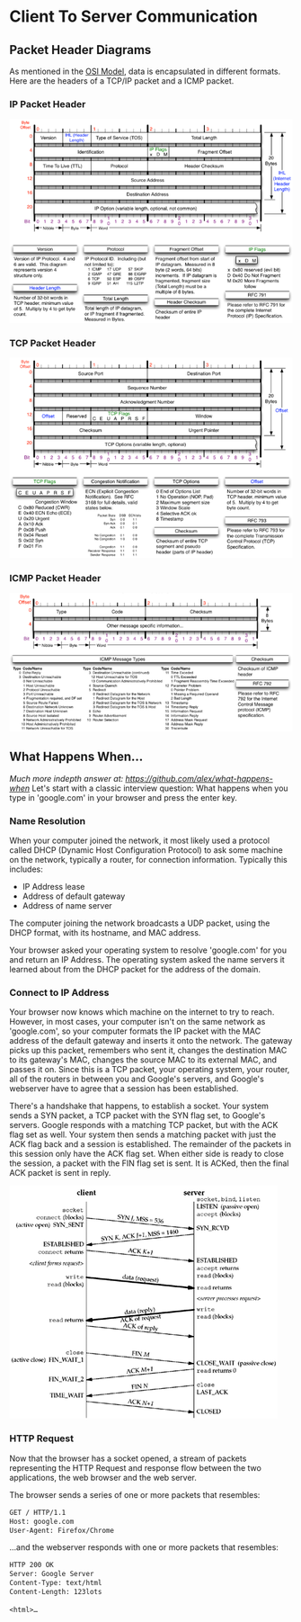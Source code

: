 Client To Server Communication
==============================

Packet Header Diagrams
----------------------

As mentioned in the [OSI Model](1-osi-model.md), data is encapsulated in
different formats. Here are the headers of a TCP/IP packet and a ICMP packet.

### IP Packet Header

[![](2-ipv4-header.png)](https://nmap.org/book/tcpip-ref.html)

### TCP Packet Header

[![](2-tcp-header.png)](https://nmap.org/book/tcpip-ref.html)

### ICMP Packet Header
[![](2-icmp-header.png)](https://nmap.org/book/tcpip-ref.html)

What Happens When…
------------------

_Much more indepth answer at: https://github.com/alex/what-happens-when_
Let's start with a classic interview question: What happens when you type in
'google.com' in your browser and press the enter key.

### Name Resolution

When your computer joined the network, it most likely used a protocol called
DHCP (Dynamic Host Configuration Protocol) to ask some machine on the network,
typically a router, for connection information. Typically this includes:

- IP Address lease
- Address of default gateway
- Address of name server

The computer joining the network broadcasts a UDP packet, using the DHCP
format, with its hostname, and MAC address.

Your browser asked your operating system to resolve 'google.com' for you and
return an IP Address. The operating system asked the name servers it learned
about from the DHCP packet for the address of the domain.

### Connect to IP Address

Your browser now knows which machine on the internet to try to reach. However,
in most cases, your computer isn't on the same network as 'google.com', so your
computer formats the IP packet with the MAC address of the default gateway and
inserts it onto the network. The gateway picks up this packet, remembers who
sent it, changes the destination MAC to its gateway's MAC, changes the source
MAC to its external MAC, and passes it on. Since this is a TCP packet, your
operating system, your router, all of the routers in between you and Google's
servers, and Google's webserver have to agree that a session has been
established.

There's a handshake that happens, to establish a socket. Your system sends a
SYN packet, a TCP packet with the SYN flag set, to Google's servers. Google
responds with a matching TCP packet, but with the ACK flag set as well. Your
system then sends a matching packet with just the ACK flag back and a session
is established. The remainder of the packets in this session only have the ACK
flag set. When either side is ready to close the session, a packet with the FIN
flag set is sent. It is ACKed, then the final ACK packet is sent in reply.

[![](2-tcp-handshake.gif)](http://www.masterraghu.com/subjects/np/introduction/unix_network_programming_v1.3/ch02lev1sec6.html)

### HTTP Request

Now that the browser has a socket opened, a stream of packets representing the
HTTP Request and response flow between the two applications, the web browser
and the web server.

The browser sends a series of one or more packets that resembles:
```
GET / HTTP/1.1
Host: google.com
User-Agent: Firefox/Chrome
```

…and the webserver responds with one or more packets that resembles:
```
HTTP 200 OK
Server: Google Server
Content-Type: text/html
Content-Length: 123lots

<html>…
```
